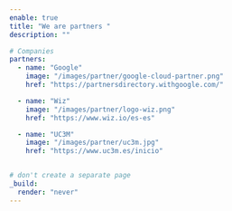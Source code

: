 ```yaml
---
enable: true
title: "We are partners "
description: ""

# Companies
partners:
  - name: "Google"
    image: "/images/partner/google-cloud-partner.png"
    href: "https://partnersdirectory.withgoogle.com/"

  - name: "Wiz"
    image: "/images/partner/logo-wiz.png"
    href: "https://www.wiz.io/es-es"

  - name: "UC3M"
    image: "/images/partner/uc3m.jpg"
    href: "https://www.uc3m.es/inicio"


# don't create a separate page
_build:
  render: "never"
---
```

